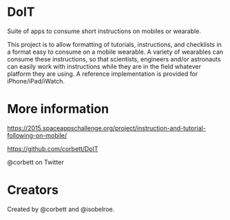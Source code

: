 # DoIT
Suite of apps to consume short instructions on mobiles or wearable.

This project is to allow formatting of tutorials, instructions, and checklists in a format easy to consume on a mobile wearable. A variety of wearables can consume these instructions, so that scientists, engineers and/or astronauts can easily work with instructions while they are in the field whatever platform they are using. A reference implementation is provided for iPhone/iPad/iWatch.


# More information
https://2015.spaceappschallenge.org/project/instruction-and-tutorial-following-on-mobile/

https://github.com/corbett/DoIT

@corbett on Twitter

# Creators
Created by @corbett and @isobelroe.